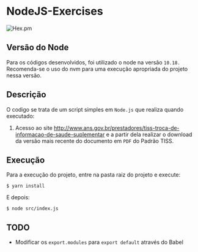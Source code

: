 # NodeJS-Exercises
![Hex.pm](https://img.shields.io/badge/node-%3E%3D%2010.18-blue?logo=Node.js)
## Versão do Node
  Para os códigos desenvolvidos, foi utilizado o node na versão `10.18.` 
  Recomenda-se o uso do nvm para uma execução apropriada do projeto nessa versão.

## Descrição

O codigo se trata de um script simples em `Node.js` que realiza quando executado:

1. Acesso ao site http://www.ans.gov.br/prestadores/tiss-troca-de-informacao-de-saude-suplementar
 e a partir dela realizar o download da versão mais recente do documento em `PDF` do Padrão TISS.

## Execução

Para a execução do projeto, entre na pasta raiz do projeto e execute:

```$ yarn install```

E depois:

```$ node src/index.js```

## TODO

- Modificar os `export.modules` para `export default` através do Babel
